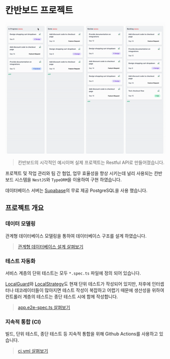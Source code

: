 # 칸반보드 프로젝트

![kanban.gif](./docs/kanban.gif)

> 칸반보드의 시각적인 예시이며 실제 프로젝트는 Restful API로 만들어졌습니다.

프로젝트 및 작업 관리와 팀 간 협업, 업무 효율성을 향상 시키는데 널리 사용되는 칸반보드 시스템을 `NestJS`와 `TypeORM`을 이용하여 구현 하였습니다.

데이터베이스 서버는 [Supabase](https://supabase.com/)의 무료 제공 PostgreSQL을 사용 했습니다.

## 프로젝트 개요

### 데이터 모델링

관계형 데이터베이스 모델링을 통하여 데이터베이스 구조를 설계 하였습니다.

> [관계형 데이터베이스 설계 살펴보기](./docs/Design_RDB.md)

### 테스트 자동화

서비스 계층의 단위 테스트는 모두 `*.spec.ts` 파일에 정의 되어 있습니다.

[LocalGuard](./src/auth/guard/local-auth.guard.spec.ts)와 [LocalStrategy](./src/auth/strategy/local.strategy.spec.ts)도 현재 단위 테스트가 작성되어 있지만, 차후에 인터셉터나 데코레이터들이 많아지면 테스트 작성이 복잡하고 어렵기 때문에 생산성을 위하여 컨트롤러 계층의 테스트는 종단 테스트 시에 함께 작성합니다.

> [app.e2e-spec.ts 살펴보기](./test/app.e2e-spec.ts)

### 지속적 통합 (CI)

빌드, 단위 테스트, 종단 테스트 등 지속적 통합을 위해 Github Actions를 사용하고 있습니다.

> [ci.yml 살펴보기](./.github/workflows/ci.yml)
